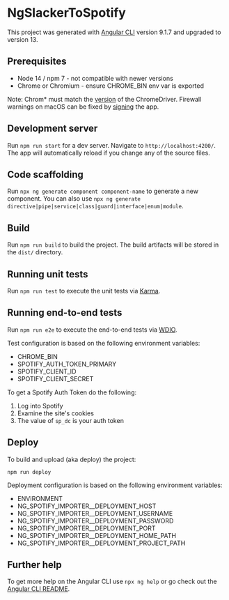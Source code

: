 # NgSlackerToSpotify

This project was generated with [Angular CLI](https://github.com/angular/angular-cli) version 9.1.7 and upgraded to version 13.

## Prerequisites

* Node 14 / npm 7 - not compatible with newer versions
* Chrome or Chromium - ensure CHROME_BIN env var is exported

Note: Chrom* must match the [version](https://www.chromium.org/getting-involved/download-chromium) of the ChromeDriver. Firewall warnings on macOS can be fixed by [signing](https://github.com/puppeteer/puppeteer/issues/4752#issuecomment-586599843) the app.

## Development server

Run `npm run start` for a dev server. Navigate to `http://localhost:4200/`. The app will automatically reload if you change any of the source files.

## Code scaffolding

Run `npx ng generate component component-name` to generate a new component. You can also use `npx ng generate directive|pipe|service|class|guard|interface|enum|module`.

## Build

Run `npm run build` to build the project. The build artifacts will be stored in the `dist/` directory.

## Running unit tests

Run `npm run test` to execute the unit tests via [Karma](https://karma-runner.github.io).

## Running end-to-end tests

Run `npm run e2e` to execute the end-to-end tests via [WDIO](http://webdriver.io).

Test configuration is based on the following environment variables:

* CHROME_BIN
* SPOTIFY_AUTH_TOKEN_PRIMARY
* SPOTIFY_CLIENT_ID
* SPOTIFY_CLIENT_SECRET

To get a Spotify Auth Token do the following:

1. Log into Spotify
1. Examine the site's cookies
1. The value of `sp_dc` is your auth token

## Deploy

To build and upload (aka deploy) the project:

```shell
npm run deploy
```

Deployment configuration is based on the following environment variables:

* ENVIRONMENT
* NG_SPOTIFY_IMPORTER__DEPLOYMENT_HOST
* NG_SPOTIFY_IMPORTER__DEPLOYMENT_USERNAME
* NG_SPOTIFY_IMPORTER__DEPLOYMENT_PASSWORD
* NG_SPOTIFY_IMPORTER__DEPLOYMENT_PORT
* NG_SPOTIFY_IMPORTER__DEPLOYMENT_HOME_PATH
* NG_SPOTIFY_IMPORTER__DEPLOYMENT_PROJECT_PATH

## Further help

To get more help on the Angular CLI use `npx ng help` or go check out the [Angular CLI README](https://github.com/angular/angular-cli/blob/master/README.md).
